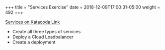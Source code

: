 +++
title = "Services Exercise"
date = 2018-12-09T17:00:31-05:00
weight = 492
+++

[Services on Katacoda Link](https://www.katacoda.com/contino/courses/kubernetes/services)

* Create all three types of services
* Deploy a Cloud Loadbalancer 
* Create a deployment